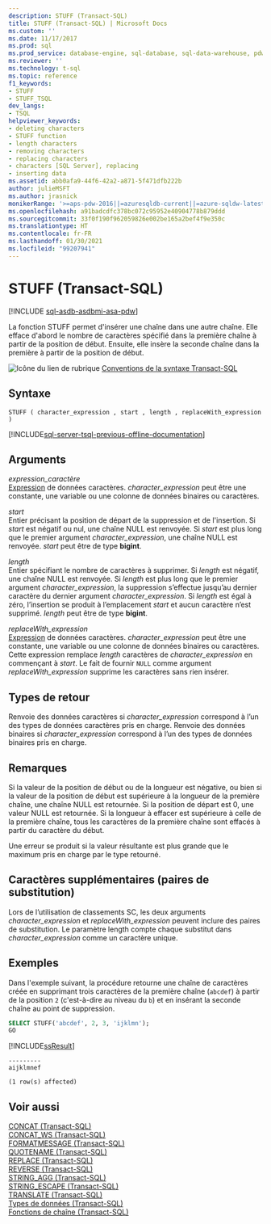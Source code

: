 ```yaml
---
description: STUFF (Transact-SQL)
title: STUFF (Transact-SQL) | Microsoft Docs
ms.custom: ''
ms.date: 11/17/2017
ms.prod: sql
ms.prod_service: database-engine, sql-database, sql-data-warehouse, pdw
ms.reviewer: ''
ms.technology: t-sql
ms.topic: reference
f1_keywords:
- STUFF
- STUFF_TSQL
dev_langs:
- TSQL
helpviewer_keywords:
- deleting characters
- STUFF function
- length characters
- removing characters
- replacing characters
- characters [SQL Server], replacing
- inserting data
ms.assetid: abb0afa9-44f6-42a2-a871-5f471dfb222b
author: julieMSFT
ms.author: jrasnick
monikerRange: '>=aps-pdw-2016||=azuresqldb-current||=azure-sqldw-latest||>=sql-server-2016||>=sql-server-linux-2017||=azuresqldb-mi-current'
ms.openlocfilehash: a91badcdfc378bc072c95952e40904778b879ddd
ms.sourcegitcommit: 33f0f190f962059826e002be165a2bef4f9e350c
ms.translationtype: HT
ms.contentlocale: fr-FR
ms.lasthandoff: 01/30/2021
ms.locfileid: "99207941"
---
```

# <a name="stuff-transact-sql"></a>STUFF (Transact-SQL)
[!INCLUDE [sql-asdb-asdbmi-asa-pdw](../../includes/applies-to-version/sql-asdb-asdbmi-asa-pdw.md)]

  La fonction STUFF permet d'insérer une chaîne dans une autre chaîne. Elle efface d'abord le nombre de caractères spécifié dans la première chaîne à partir de la position de début. Ensuite, elle insère la seconde chaîne dans la première à partir de la position de début.  
  
 ![Icône du lien de rubrique](../../database-engine/configure-windows/media/topic-link.gif "Icône du lien de rubrique") [Conventions de la syntaxe Transact-SQL](../../t-sql/language-elements/transact-sql-syntax-conventions-transact-sql.md)  
  
## <a name="syntax"></a>Syntaxe  
  
```syntaxsql
STUFF ( character_expression , start , length , replaceWith_expression )  
```  
  
[!INCLUDE[sql-server-tsql-previous-offline-documentation](../../includes/sql-server-tsql-previous-offline-documentation.md)]

## <a name="arguments"></a>Arguments
 *expression_caractère*  
 [Expression](../../t-sql/language-elements/expressions-transact-sql.md) de données caractères. *character_expression* peut être une constante, une variable ou une colonne de données binaires ou caractères.  
  
 *start*  
 Entier précisant la position de départ de la suppression et de l'insertion. Si *start* est négatif ou nul, une chaîne NULL est renvoyée. Si *start* est plus long que le premier argument *character_expression*, une chaîne NULL est renvoyée. *start* peut être de type **bigint**.  
  
 *length*  
 Entier spécifiant le nombre de caractères à supprimer. Si *length* est négatif, une chaîne NULL est renvoyée. Si *length* est plus long que le premier argument *character_expression*, la suppression s’effectue jusqu’au dernier caractère du dernier argument *character_expression*.  Si *length* est égal à zéro, l’insertion se produit à l’emplacement *start* et aucun caractère n’est supprimé. *length* peut être de type **bigint**.

 *replaceWith_expression*  
 [Expression](../../t-sql/language-elements/expressions-transact-sql.md) de données caractères. *character_expression* peut être une constante, une variable ou une colonne de données binaires ou caractères. Cette expression remplace *length* caractères de *character_expression* en commençant à *start*. Le fait de fournir `NULL` comme argument *replaceWith_expression* supprime les caractères sans rien insérer.   
  
## <a name="return-types"></a>Types de retour  
 Renvoie des données caractères si *character_expression* correspond à l’un des types de données caractères pris en charge. Renvoie des données binaires si *character_expression* correspond à l’un des types de données binaires pris en charge.  
  
## <a name="remarks"></a>Remarques  
 Si la valeur de la position de début ou de la longueur est négative, ou bien si la valeur de la position de début est supérieure à la longueur de la première chaîne, une chaîne NULL est retournée. Si la position de départ est 0, une valeur NULL est retournée. Si la longueur à effacer est supérieure à celle de la première chaîne, tous les caractères de la première chaîne sont effacés à partir du caractère du début.  

Une erreur se produit si la valeur résultante est plus grande que le maximum pris en charge par le type retourné.  
  
## <a name="supplementary-characters-surrogate-pairs"></a>Caractères supplémentaires (paires de substitution)  
 Lors de l’utilisation de classements SC, les deux arguments *character_expression* et *replaceWith_expression* peuvent inclure des paires de substitution. Le paramètre length compte chaque substitut dans *character_expression* comme un caractère unique.  
  
## <a name="examples"></a>Exemples  
 Dans l'exemple suivant, la procédure retourne une chaîne de caractères créée en supprimant trois caractères de la première chaîne (`abcdef`) à partir de la position `2` (c'est-à-dire au niveau du `b`) et en insérant la seconde chaîne au point de suppression.  
  
```sql  
SELECT STUFF('abcdef', 2, 3, 'ijklmn');  
GO  
```  
  
 [!INCLUDE[ssResult](../../includes/ssresult-md.md)]  
  
```  
---------   
aijklmnef   
  
(1 row(s) affected)  
```  
  
## <a name="see-also"></a>Voir aussi  
 [CONCAT &#40;Transact-SQL&#41;](../../t-sql/functions/concat-transact-sql.md)  
 [CONCAT_WS &#40;Transact-SQL&#41;](../../t-sql/functions/concat-ws-transact-sql.md)  
 [FORMATMESSAGE &#40;Transact-SQL&#41;](../../t-sql/functions/formatmessage-transact-sql.md)  
 [QUOTENAME &#40;Transact-SQL&#41;](../../t-sql/functions/quotename-transact-sql.md)  
 [REPLACE &#40;Transact-SQL&#41;](../../t-sql/functions/replace-transact-sql.md)  
 [REVERSE &#40;Transact-SQL&#41;](../../t-sql/functions/reverse-transact-sql.md)  
 [STRING_AGG &#40;Transact-SQL&#41;](../../t-sql/functions/string-agg-transact-sql.md)  
 [STRING_ESCAPE &#40;Transact-SQL&#41;](../../t-sql/functions/string-escape-transact-sql.md)  
 [TRANSLATE &#40;Transact-SQL&#41;](../../t-sql/functions/translate-transact-sql.md)  
 [Types de données &#40;Transact-SQL&#41;](../../t-sql/data-types/data-types-transact-sql.md)   
 [Fonctions de chaîne &#40;Transact-SQL&#41;](../../t-sql/functions/string-functions-transact-sql.md)  
